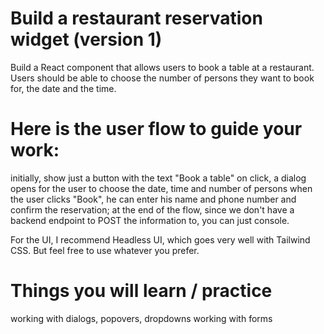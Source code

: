 # Build a restaurant reservation widget (version 1)

Build a React component that allows users to book a table at a restaurant.
Users should be able to choose the number of persons they want to book for, the date and the time.

# Here is the user flow to guide your work:

initially, show just a button with the text "Book a table"
on click, a dialog opens for the user to choose the date, time and number of persons
when the user clicks "Book", he can enter his name and phone number and confirm the reservation;
at the end of the flow, since we don't have a backend endpoint to POST the information to, you can just console.

For the UI, I recommend Headless UI, which goes very well with Tailwind CSS. But feel free to use whatever you prefer.

# Things you will learn / practice

working with dialogs, popovers, dropdowns
working with forms
